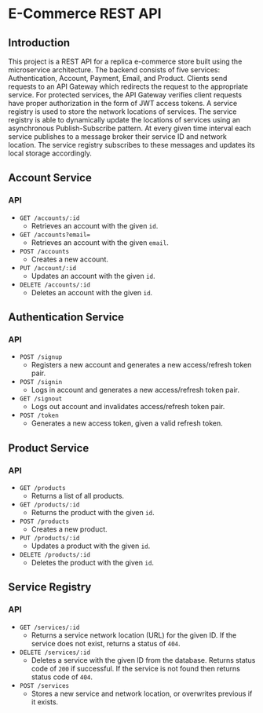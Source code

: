 # E-Commerce REST API

## Introduction

This project is a REST API for a replica e-commerce store built using the microservice architecture. The backend
consists of five services: Authentication, Account, Payment, Email, and Product. Clients send requests to an API Gateway
which redirects the request to the appropriate service. For protected services, the API Gateway verifies client requests
have proper authorization in the form of JWT access tokens. A service registry is used to store the network locations of
services. The service registry is able to dynamically update the locations of services using an asynchronous
Publish-Subscribe pattern. At every given time interval each service publishes to a message broker their service ID and
network location. The service registry subscribes to these messages and updates its local storage accordingly.

## Account Service

### API

- `GET /accounts/:id`
    - Retrieves an account with the given `id`.
- `GET /accounts?email=`
    - Retrieves an account with the given `email`.
- `POST /accounts`
    - Creates a new account.
- `PUT /account/:id`
    - Updates an account with the given `id`.
- `DELETE /accounts/:id`
    - Deletes an account with the given `id`.

## Authentication Service

### API

- `POST /signup`
    - Registers a new account and generates a new access/refresh token pair.
- `POST /signin`
    - Logs in account and generates a new access/refresh token pair.
- `GET /signout`
    - Logs out account and invalidates access/refresh token pair.
- `POST /token`
    - Generates a new access token, given a valid refresh token.

## Product Service

### API

- `GET /products`
    - Returns a list of all products.
- `GET /products/:id`
    - Returns the product with the given `id`.
- `POST /products`
    - Creates a new product.
- `PUT /products/:id`
    - Updates a product with the given `id`.
- `DELETE /products/:id`
    - Deletes the product with the given `id`.

## Service Registry

### API

- `GET /services/:id`
    - Returns a service network location (URL) for the given ID. If the service does not exist, returns a status
      of `404`.
- `DELETE /services/:id`
    - Deletes a service with the given ID from the database. Returns status code of `200` if successful. If the service
      is not found then returns status code of `404`.
- `POST /services`
  - Stores a new service and network location, or overwrites previous if it exists.
